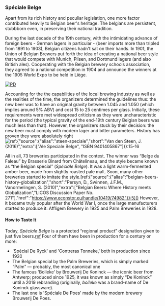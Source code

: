### Spéciale Belge

Apart from its rich history and peculiar legislation, one more factor contributed heavily to Belgian beer's heritage. The belgians are persistent, stubbborn even, in preserving their national tradition.

During the last decade of the 19th century, with the intimidating advance of foreign beers - German lagers in particular - (beer imports more than tripled from 1891 to 1903), Belgian citizens hadn't sat on their hands. In 1901, the Union of Belgian Brewers put forth the idea of creating a national beer style that would compete with Munich, Pilsen, and Dortmund lagers (and also British ales). Cooperating with the Belgian brewery schools association, they agreed to a national competition in 1904 and announce the winners at the 1905 World Expo to be held in Liège.

[![PD](/img/liege-expo-1905.jpg "Official poster of the 1905 World Expo in Liege")](https://commons.wikimedia.org/wiki/File:Affiche_1905.jpg)

Accounting for the the capabilities of the local brewing industry as well as the realities of the time, the organizers determined the guidelines thus: the new beer was to have an original gravity between 1.045 and 1.050 (which implies around 5% ABV) and cost 15 to 25 centimes per glass. Initially, these requirements were met widespread criticism as they were uncharacteristic for the period (the typical gravity of the end-19th century Belgian beers was much less than that). However, the organizers stuck by their decision: the new beer must comply with modern lager and bitter parameters. History has proven they were absolutely right![ref:{"source":{"alias":"steen-speciale","short":"Van den Steen, J. (2016)","extra":["Ale Speciale Belge", "ISBN 9401405867"]}}:15-16]()

All in all, 73 breweries participated in the contest. The winner was “Belge du Faleau” by Brasserie Binard from Châtelineau, and the style became known as “the Belgian special” (*Spéciale Belge*). It was a light warm-fermented amber beer, made from slightly roasted pale malt. Soon, many other breweries started to imitate the style.[ref:{"source":{"alias":"belgian-beers-history-globalization","short":"Persyn, D., Swinnen, J.F.M., Vanormelingen, S. (2010)","extra":["Belgian Beers: Where History meets Globalization","LICOS Discussion Paper No. 271"],"href":"https://www.econstor.eu/handle/10419/74982"}}:5]() However, it became truly popular after the World War I, once the large manufacturers started to produce it: Affligem Brewery in 1925 and Palm Breweries in 1928.

#### How to Taste It

Today, *Spéciale Belge* is a protected “regional product” designation given to just five beers.[ref](https://www.streekproduct.be/weetjes/amberkleurige-speciale-belge-ale-bieren-behoren-tot-onze-rijke-biertraditie) Four of them have been in production for a century or more:

  * 'Spécial De Ryck' and 'Contreras Tonneke,' both in production since 1920
  * The Belgian special by the Palm Breweries, which is simply marked “Palm” — probably, the most canonical one
  * The famous 'Bolleke' by Brouwerij De Koninck — the iconic beer from Antwerp; produced since 1925, it was known as simply “De Koninck” until a 2019 rebranding (originally, *bolleke* was a brand-name of De Koninck glassware).
  * The last one is 'Spéciale De Poes' made by the modern brewery Brouwerij De Poes.